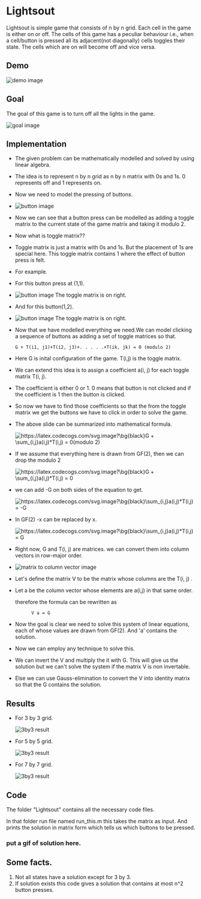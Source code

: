 # Lightsout

Lightsout is simple game that consists of n by n grid. Each cell in the game is either on or off. The cells of this game has a peculiar behaviour i.e., when a cell/button is pressed all its adjacent(not diagonally) cells toggles their state. The cells which are on will become off and vice versa.

## Demo

![demo image](https://github.com/shwejanraj/Lightsout/blob/main/readme/demo.png)

## Goal

The goal of this game is to turn off all the lights in the game.

![goal image](https://github.com/shwejanraj/Lightsout/blob/main/readme/goal.png)

## Implementation

- The given problem can be mathematically modelled and solved by using linear algebra.

- The idea is to represent n by n grid as n by n matrix with 0s and 1s. 0 represents off and 1 represents on.

- Now we need to model the pressing of buttons.

- ![button image](https://github.com/shwejanraj/Lightsout/blob/main/readme/button.png)

- Now we can see that a button press can be modelled as adding a toggle matrix to the current state of the game matrix and taking it modulo 2.

- Now what is toggle matrix??

- Toggle matrix is just a matrix with 0s and 1s. But the placement of 1s are special here. This toggle matrix contains 1 where the effect of button press is felt.

- For example.

- For this button press at (1,1).
- ![button image](https://github.com/shwejanraj/Lightsout/blob/main/readme/button_press_1.png)
  The toggle matrix is on right.

- And for this button(1,2).
- ![button image](https://github.com/shwejanraj/Lightsout/blob/main/readme/button_press_2.png)
  The toggle matrix is on right.

- Now that we have modelled everything we need.We can model clicking a sequence of buttons as adding a set of toggle matrices so that.

      G + T(i1, j1)+T(i2, j3)+. . . . .+T(ik, jk) = 0 (modulo 2)

- Here G is inital configuration of the game. T(i,j) is the toggle matrix.

- We can extend this idea is to assign a coefficient a(i, j) for each toggle matrix T(i, j).

- The coefficient is either 0 or 1. 0 means that button is not clicked and if the coefficient is 1 then the button is clicked.

- So now we have to find those coefficients so that the from the toggle matrix we get the buttons we have to click in order to solve the game.

- The above slide can be summarized into mathematical formula.

  <img src="https://latex.codecogs.com/svg.image?\bg{black}G&space;&plus;&space;\sum_{i,j}a(i,j)*T(i,j)&space;=&space;0(modulo&space;2)" title="https://latex.codecogs.com/svg.image?\bg{black}G + \sum_{i,j}a(i,j)*T(i,j) = 0(modulo 2)" />

- If we assume that everything here is drawn from GF(2), then we can drop the modulo 2

  <img src="https://latex.codecogs.com/svg.image?\bg{black}G&space;&plus;&space;\sum_{i,j}a(i,j)*T(i,j)&space;=&space;0" title="https://latex.codecogs.com/svg.image?\bg{black}G + \sum_{i,j}a(i,j)*T(i,j) = 0" />

- we can add -G on both sides of the equation to get.

  <img src="https://latex.codecogs.com/svg.image?\bg{black}\sum_{i,j}a(i,j)*T(i,j)&space;=&space;-G" title="https://latex.codecogs.com/svg.image?\bg{black}\sum_{i,j}a(i,j)*T(i,j) = -G" />

- In GF(2) -x can be replaced by x.

  <img src="https://latex.codecogs.com/svg.image?\bg{black}\sum_{i,j}a(i,j)*T(i,j)&space;=&space;G" title="https://latex.codecogs.com/svg.image?\bg{black}\sum_{i,j}a(i,j)*T(i,j) = G" />

- Right now, G and T(i, j) are matrices. we can convert them into column vectors in row-major order.

- ![matrix to column vector image](https://github.com/shwejanraj/Lightsout/blob/main/readme/row_major_order.png)

- Let's define the matrix V to be the matrix whose columns are the T(i, j) .

- Let a be the column vector whose elements are a(i,j) in that same order.

  therefore the formula can be rewritten as

            V a = G

- Now the goal is clear we need to solve this system of linear equations, each of whose values are drawn from GF(2). And 'a' contains the solution.

- Now we can employ any technique to solve this.

- We can invert the V and multiply the it with G. This will give us the solution but we can't solve the system if the matrix V is non invertable.

- Else we can use Gauss-elimination to convert the V into identity matrix so that the G contains the solution.

## Results

- For 3 by 3 grid.

  ![3by3 result](https://github.com/shwejanraj/Lightsout/blob/main/readme/3by3.gif)

- For 5 by 5 grid.

  ![3by3 result](https://github.com/shwejanraj/Lightsout/blob/main/readme/3by3.gif)

- For 7 by 7 grid.

  ![3by3 result](https://github.com/shwejanraj/Lightsout/blob/main/readme/3by3.gif)

## Code

The folder "Lightsout" contains all the necessary code files.

In that folder run file named run_this.m this takes the matrix as input. And prints the solution in matrix form which tells us which buttons to be pressed.

### put a gif of solution here.

## Some facts.

1. Not all states have a solution except for 3 by 3.
2. If solution exists this code gives a solution that contains at most n^2 button presses.
